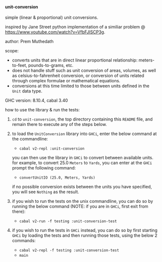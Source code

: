 #### unit-conversion

simple (linear & proportional) unit conversions.

inspired by Jane Street python implementation of a similiar problem @   
https://www.youtube.com/watch?v=VfbFJISCP3g.

author: Prem Muthedath

scope:
  - converts units that are in direct linear proportional relationship: 
    meters-to-feet, pounds-to-grams, etc.
  - does not handle stuff such as unit conversion of areas, volumes, as well as 
    celsius-to-fahrenheit conversion, or conversion of units related through 
    complex formulae or mathematical equations.
  - conversions at this time limited to those between units defined in the 
    `Unit` data type.

GHC version: 8.10.4, cabal 3.40

how to use the library & run the tests:
  1. `cd` to `unit-conversion`, the top directory containing this `README` file, 
     and remain there to execute any of the steps below.
  2. to load the `UnitConversion` library into `GHCi`, enter the below command 
     at the commandline:

        - `cabal v2-repl :unit-conversion`

     you can then use the library in `GHCi` to convert between available units.  
     for example, to convert 25.0 `Meters` to `Yards`, you can enter at the 
     `GHCi` prompt the following command:

        - `convertUnitIO (25.0, Meters, Yards)`

     if no possible conversion exists between the units you have specified, you 
     will see `Nothing` as the result.
  3. if you wish to run the tests on the unix commandline, you can do so by 
     running the below command (NOTE: if you are in `GHCi`, first exit from 
     there):

        - `cabal v2-run -f testing :unit-conversion-test`

  4. if you wish to run the tests in `GHCi` instead, you can do so by first 
     starting `GHCi` by loading the tests and then running those tests, using 
     the below 2 commands:

        - `cabal v2-repl -f testing :unit-conversion-test`
        - `main`

